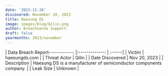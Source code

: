 ```yaml
---
date: '2023-11-20'
discovered: November 20, 2023
title: Haesung DS
image: images/blog/Qilin.png
author: Breachsense Support
draft: false
yearmonths: 2023/november
---
```


| Data Breach Report------------:     |:-------------:    | :-----:|
| Victim      | haesungds.com      | 
| Threat Actor      | Qilin      | 
| Date Discovered      | Nov 20, 2023      | 
| Description      | Haesung DS is a manufacturer of semiconductor components company.      | 
| Leak Size      | Unknown      | 

